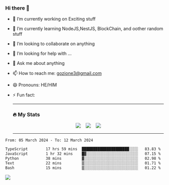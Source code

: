 ### Hi there 👋

<!--
**charlieScript/charlieScript** is a ✨ _special_ ✨ repository because its `README.md` (this file) appears on your GitHub profile.

Here are some ideas to get you started: -->

- 🔭 I’m currently working on Exciting stuff
- 🌱 I’m currently learning NodeJS,NestJS, BlockChain, and oother random stuff
- 👯 I’m looking to collaborate on anything
- 🤔 I’m looking for help with ...
- 💬 Ask me about anything
- 📫 How to reach me: gozione3@gmail.com
- 😄 Pronouns: HE/HIM
- ⚡ Fun fact:


  ---

  ### :fire: My Stats

  <div id="stats" align="center">
  <img src="http://github-readme-streak-stats.herokuapp.com?user=charlieScript&theme=dark&date_format=M%20j%5B%2C%20Y%5D" />&nbsp;&nbsp;&nbsp;
  <img src="https://github-readme-stats.vercel.app/api/top-langs/?username=charlieScript&layout=compact&theme=vision-friendly-dark"/>&nbsp;&nbsp;&nbsp;
  <img src="https://github-readme-stats.vercel.app/api?username=charlieScript&show_icons=true&theme=radical"/>
  </div>

  ---



<!--START_SECTION:waka-->

```txt
From: 05 March 2024 - To: 12 March 2024

TypeScript        17 hrs 59 mins  █████████████████████░░░░   83.83 %
JavaScript        1 hr 32 mins    █▓░░░░░░░░░░░░░░░░░░░░░░░   07.15 %
Python            38 mins         ▓░░░░░░░░░░░░░░░░░░░░░░░░   02.98 %
Text              22 mins         ▒░░░░░░░░░░░░░░░░░░░░░░░░   01.71 %
Bash              15 mins         ▒░░░░░░░░░░░░░░░░░░░░░░░░   01.22 %
```

<!--END_SECTION:waka-->
![](https://komarev.com/ghpvc/?username=charlieScript)
